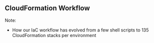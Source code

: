 ## CloudFormation Workflow

Note:
- How our IaC workflow has evolved from a few shell scripts to 135 CloudFormation stacks per environment
